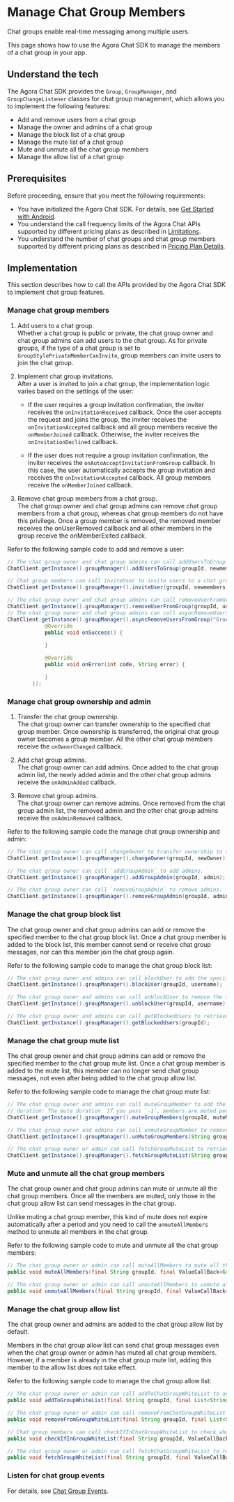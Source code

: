 # Manage Chat Group Members

Chat groups enable real-time messaging among multiple users.

This page shows how to use the Agora Chat SDK to manage the members of a chat group in your app.


## Understand the tech

The Agora Chat SDK provides the `Group`, `GroupManager`, and `GroupChangeListener` classes for chat group management, which allows you to implement the following features:

- Add and remove users from a chat group
- Manage the owner and admins of a chat group
- Manage the block list of a chat group
- Manage the mute list of a chat group
- Mute and unmute all the chat group members
- Manage the allow list of a chat group


## Prerequisites

Before proceeding, ensure that you meet the following requirements:

- You have initialized the Agora Chat SDK. For details, see [Get Started with Android](./agora_chat_get_started_android?platform=Android).
- You understand the call frequency limits of the Agora Chat APIs supported by different pricing plans as described in [Limitations](./agora_chat_limitation?platform=Android).
- You understand the number of chat groups and chat group members supported by different pricing plans as described in [Pricing Plan Details](./agora_chat_plan?platform=Android).


## Implementation

This section describes how to call the APIs provided by the Agora Chat SDK to implement chat group features.

### Manage chat group members

1. Add users to a chat group.  
Whether a chat group is public or private, the chat group owner and chat group admins can add users to the chat group. As for private groups, if the type of a chat group is set to `GroupStylePrivateMemberCanInvite`, group members can invite users to join the chat group.

2. Implement chat group invitations.   
After a user is invited to join a chat group, the implementation logic varies based on the settings of the user:

    - If the user requires a group invitation confirmation, the inviter receives the `onInvitationReceived` callback. Once the user accepts the request and joins the group, the inviter receives the `onInvitationAccepted` callback and all group members receive the `onMemberJoined` callback. Otherwise, the inviter receives the `onInvitationDeclined` callback.

    - If the user does not require a group invitation confirmation, the inviter receives the `onAutoAcceptInvitationFromGroup` callback. In this case, the user automatically accepts the group invitation and receives the `onInvitationAccepted` callback. All group members receive the `onMemberJoined` callback.

3. Remove chat group members from a chat group.  
The chat group owner and chat group admins can remove chat group members from a chat group, whereas chat group members do not have this privilege. Once a group member is removed, the removed member receives the onUserRemoved callback and all other members in the group receive the onMemberExited callback.

Refer to the following sample code to add and remove a user:

```java
// The chat group owner and chat group admins can call addUsersToGroup to add users to a chat group.
ChatClient.getInstance().groupManager().addUsersToGroup(groupId, newmembers);

// Chat group members can call inviteUser to invite users to a chat group.
ChatClient.getInstance().groupManager().inviteUser(groupId, newmembers, null);

// The chat group owner and chat group admins can call removeUserFromGroup to remove a member from a chat group.
ChatClient.getInstance().groupManager().removeUserFromGroup(groupId, username);
// The chat group owner and chat group admins can call asyncRemoveUsersFromGroup to remove members from a chat group.
ChatClient.getInstance().groupManager().asyncRemoveUsersFromGroup("GroupId", userList, new CallBack() {
            @Override
            public void onSuccess() {
                
            }

            @Override
            public void onError(int code, String error) {

            }
        });
```

### Manage chat group ownership and admin

1. Transfer the chat group ownership.  
The chat group owner can transfer ownership to the specified chat group member. Once ownership is transferred, the original chat group owner becomes a group member. All the other chat group members receive the `onOwnerChanged` callback.

2. Add chat group admins.  
The chat group owner can add admins. Once added to the chat group admin list, the newly added admin and the other chat group admins receive the `onAdminAdded` callback.

3. Remove chat group admins.  
The chat group owner can remove admins. Once removed from the chat group admin list, the removed admin and the other chat group admins receive the `onAdminRemoved` callback.

Refer to the following sample code the manage chat group ownership and admin:

```java
// The chat group owner can call changeOwner to transfer ownership to the specified chat group member.
ChatClient.getInstance().groupManager().changeOwner(groupId, newOwner);

// The chat group owner can call `addGroupAdmin` to add admins.
ChatClient.getInstance().groupManager().addGroupAdmin(groupId, admin);

// The chat group owner can call `removeGroupAdmin` to remove admins.
ChatClient.getInstance().groupManager().removeGroupAdmin(groupId, admin);
```


### Manage the chat group block list

The chat group owner and chat group admins can add or remove the specified member to the chat group block list. Once a chat group member is added to the block list, this member cannot send or receive chat group messages, nor can this member join the chat group again.

Refer to the following sample code to manage the chat group block list:

```java
// The chat group owner and admins can call blockUser to add the specified member to the chat group block list.
ChatClient.getInstance().groupManager().blockUser(groupId, username);

// The chat group owner and admins can call unblockUser to remove the specified member from the chat group block list.
ChatClient.getInstance().groupManager().unblockUser(groupId, username);

// The chat group owner and admins can call getBlockedUsers to retrieve the chat group block list.
ChatClient.getInstance().groupManager().getBlockedUsers(groupId);
```


### Manage the chat group mute list

The chat group owner and chat group admins can add or remove the specified member to the chat group mute list. Once a chat group member is added to the mute list, this member can no longer send chat group messages, not even after being added to the chat group allow list.

Refer to the following sample code to manage the chat group mute list:

```java
// The chat group owner and admins can call muteGroupMember to add the specified member to the chat group mute list. The muted member and all the other chat group admins or owner receive the onMuteListAdded callback. 
// duration: The mute duration. If you pass `-1`, members are muted permanently.
ChatClient.getInstance().groupManager().muteGroupMembers(groupId, muteMembers, duration);

// The chat group owner and admins can call unmuteGroupMember to remove the specified user from the chat group mute list. The unmuted member and all the other chat group admins or owner receive the onMuteListRemoved callback.
ChatClient.getInstance().groupManager().unMuteGroupMembers(String groupId, List<String> members);

// The chat group owner or admin can call fetchGroupMuteList to retrieve the chat group mute list.
ChatClient.getInstance().groupManager().fetchGroupMuteList(String groupId, int pageNum, int pageSize);
```


### Mute and unmute all the chat group members

The chat group owner and chat group admins can mute or unmute all the chat group members. Once all the members are muted, only those in the chat group allow list can send messages in the chat group.

Unlike muting a chat group member, this kind of mute does not expire automatically after a period and you need to call the `unmuteAllMembers` method to unmute all members in the chat group.

Refer to the following sample code to mute and unmute all the chat group members:

```java
// The chat group owner or admin can call muteAllMembers to mute all the chat group members. Once all the members are muted, these members receive the onAllMemberMuteStateChanged callback.
public void muteAllMembers(final String groupId, final ValueCallBack<Group> callBack);

// The chat group owner or admin can call unmuteAllMembers to unmute all the chat group members. Once all the members are unmuted, these members receive the onAllMemberMuteStateChanged callback.
public void unmuteAllMembers(final String groupId, final ValueCallBack<Group> callBack);
```

### Manage the chat group allow list

The chat group owner and admins are added to the chat group allow list by default.

Members in the chat group allow list can send chat group messages even when the chat group owner or admin has muted all chat group members. However, if a member is already in the chat group mute list, adding this member to the allow list does not take effect.

Refer to the following sample code to manage the chat group allow list:

```java
// The chat group owner or admin can call addToChatGroupWhiteList to add the specified member to the chat group allow list. Once the member is added, all the other chat group admins or owner receive the onWhiteListAdded callback.
public void addToGroupWhiteList(final String groupId, final List<String> members, final CallBack callBack);

// The chat group owner or admin can call removeFromChatGroupWhiteList to remove the specified member from the chat group list. Once the member is removed, all the other chat group admins or owner receive the onWhiteListRemoved callback.
public void removeFromGroupWhiteList(final String groupId, final List<String> members, final CallBack callBack);

// Chat group members can call checkIfInChatGroupWhiteList to check whether they are in the chat group allow list.
public void checkIfInGroupWhiteList(final String groupId, ValueCallBack<Boolean> callBack);

// The chat group owner or admin can call fetchChatGroupWhiteList to retrieve the chat group allow list.
public void fetchGroupWhiteList(final String groupId, final ValueCallBack<List<String>> callBack);
```

### Listen for chat group events

For details, see [Chat Group Events](./agora_chat_group_android?platform=Android#listen-for-chat-group-events).